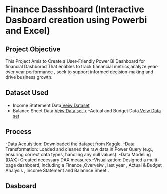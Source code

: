# Finance Dasshboard (Interactive Dasboard creation using Powerbi and Excel)

## Project Objective 

 This Project Amis to Create  a User-Friendly Power Bi Dashboard for financial Dashborad That enables to track fianancial metrics,analyze year-over year performance , seek to support informed decision-making and drive business growth.


## Dataset Used

- Income Statement Data<a href="https://github.com/sanaperveen1307-glitch/Finance-Dashboard-/blob/main/Income%20satement.csv"> Veiw Dataset </a>
- Balance Sheet Data <a href="https://github.com/sanaperveen1307-glitch/Finance-Dashboard-/blob/main/Balance%20sheet%20yearly%20data.csv"> Veiw Data set <</a>
-Actual and Budget Data<a href="https://github.com/sanaperveen1307-glitch/Finance-Dashboard-/blob/main/Actual%20Vs%20BUDGET.csv"> Veiw Data set </a>
## Process 

-Data Acquisition: Downloaded the dataset from Kaggle.
-Data Transformation: Loaded and cleaned the raw data in Power Query (e.g., ensuring correct data types, handling any null values).
-Data Modeling (DAX): Created necessary DAX measures 
-Visualization: Designed a multi-page dashboard, including a Finance ,Overveiw , last year , Actual & Budget Analysis , Income Statement and  Balannce Sheet .

## Dasboard 
